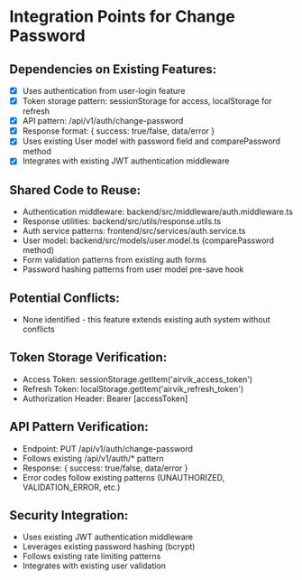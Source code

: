# Integration Points for Change Password

## Dependencies on Existing Features:
- [x] Uses authentication from user-login feature
- [x] Token storage pattern: sessionStorage for access, localStorage for refresh
- [x] API pattern: /api/v1/auth/change-password
- [x] Response format: { success: true/false, data/error }
- [x] Uses existing User model with password field and comparePassword method
- [x] Integrates with existing JWT authentication middleware

## Shared Code to Reuse:
- Authentication middleware: backend/src/middleware/auth.middleware.ts
- Response utilities: backend/src/utils/response.utils.ts
- Auth service patterns: frontend/src/services/auth.service.ts
- User model: backend/src/models/user.model.ts (comparePassword method)
- Form validation patterns from existing auth forms
- Password hashing patterns from user model pre-save hook

## Potential Conflicts:
- None identified - this feature extends existing auth system without conflicts

## Token Storage Verification:
- Access Token: sessionStorage.getItem('airvik_access_token')
- Refresh Token: localStorage.getItem('airvik_refresh_token')
- Authorization Header: Bearer [accessToken]

## API Pattern Verification:
- Endpoint: PUT /api/v1/auth/change-password
- Follows existing /api/v1/auth/* pattern
- Response: { success: true/false, data/error }
- Error codes follow existing patterns (UNAUTHORIZED, VALIDATION_ERROR, etc.)

## Security Integration:
- Uses existing JWT authentication middleware
- Leverages existing password hashing (bcrypt)
- Follows existing rate limiting patterns
- Integrates with existing user validation